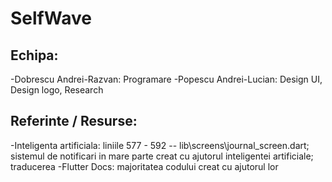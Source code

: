 # SelfWave

## Echipa:
-Dobrescu Andrei-Razvan: Programare
-Popescu Andrei-Lucian: Design UI, Design logo, Research

## Referinte / Resurse:

-Inteligenta artificiala: liniile 577 - 592 -- lib\screens\journal_screen.dart; sistemul de notificari in mare parte creat cu ajutorul inteligentei artificiale; traducerea
-Flutter Docs: majoritatea codului creat cu ajutorul lor
